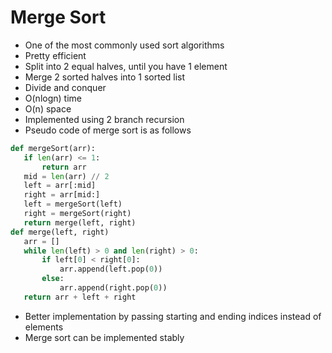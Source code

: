 # Merge Sort

- One of the most commonly used sort algorithms
- Pretty efficient
- Split into 2 equal halves, until you have 1 element
- Merge 2 sorted halves into 1 sorted list
- Divide and conquer
- O(nlogn) time
- O(n) space
- Implemented using 2 branch recursion
- Pseudo code of merge sort is as follows
```python
def mergeSort(arr):
   if len(arr) <= 1:
       return arr
   mid = len(arr) // 2
   left = arr[:mid]
   right = arr[mid:]
   left = mergeSort(left)
   right = mergeSort(right)
   return merge(left, right)
def merge(left, right)
   arr = []
   while len(left) > 0 and len(right) > 0:
       if left[0] < right[0]:
           arr.append(left.pop(0))
       else:
           arr.append(right.pop(0))
   return arr + left + right
```
-    Better implementation by passing starting and ending indices instead of elements
-    Merge sort can be implemented stably